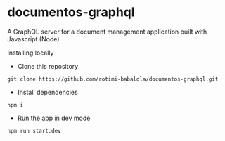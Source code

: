 # documentos-graphql
A GraphQL server for a document management application built with Javascript (Node)

Installing locally
- Clone this repository
```
git clone https://github.com/rotimi-babalola/documentos-graphql.git
```
- Install dependencies
```
npm i
```
- Run the app in dev mode
```
npm run start:dev
```
